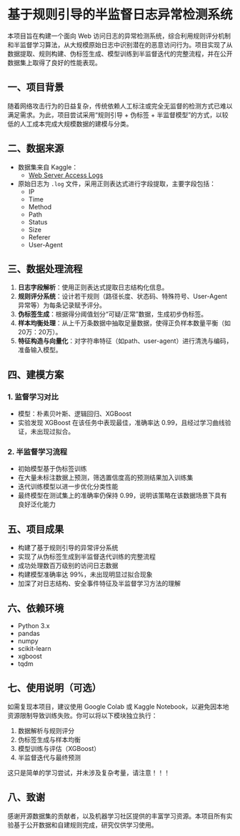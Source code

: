 # 基于规则引导的半监督日志异常检测系统

本项目旨在构建一个面向 Web 访问日志的异常检测系统，综合利用规则评分机制和半监督学习算法，从大规模原始日志中识别潜在的恶意访问行为。项目实现了从数据提取、规则构建、伪标签生成、模型训练到半监督迭代的完整流程，并在公开数据集上取得了良好的性能表现。

## 一、项目背景

随着网络攻击行为的日益复杂，传统依赖人工标注或完全无监督的检测方式已难以满足需求。为此，项目尝试采用“规则引导 + 伪标签 + 半监督模型”的方式，以较低的人工成本完成大规模数据的建模与分类。

## 二、数据来源

- 数据集来自 Kaggle：
  - [Web Server Access Logs](https://www.kaggle.com/datasets/eliasdabbas/web-server-access-logs)
- 原始日志为 `.log` 文件，采用正则表达式进行字段提取，主要字段包括：
  - IP
  - Time
  - Method
  - Path
  - Status
  - Size
  - Referer
  - User-Agent

## 三、数据处理流程

1. **日志字段解析**：使用正则表达式提取日志结构化信息。
2. **规则评分系统**：设计若干规则（路径长度、状态码、特殊符号、User-Agent异常等）为每条记录赋予评分。
3. **伪标签生成**：根据得分阈值划分“可疑/正常”数据，生成初步伪标签。
4. **样本均衡处理**：从上千万条数据中抽取足量数据，使得正负样本数量平衡（如20万：20万）。
5. **特征构造与向量化**：对字符串特征（如path、user-agent）进行清洗与编码，准备输入模型。

## 四、建模方案

### 1. 监督学习对比

- 模型：朴素贝叶斯、逻辑回归、XGBoost
- 实验发现 XGBoost 在该任务中表现最佳，准确率达 0.99，且经过学习曲线验证，未出现过拟合。

### 2. 半监督学习流程

- 初始模型基于伪标签训练
- 在大量未标注数据上预测，筛选置信度高的预测结果加入训练集
- 迭代训练模型以进一步优化分类性能
- 最终模型在测试集上的准确率仍保持 0.99，说明该策略在该数据场景下具有良好泛化能力

## 五、项目成果

- 构建了基于规则引导的异常评分系统
- 实现了从伪标签生成到半监督迭代训练的完整流程
- 成功处理数百万级别的访问日志数据
- 构建模型准确率达 99%，未出现明显过拟合现象
- 加深了对日志结构、安全事件特征及半监督学习方法的理解

## 六、依赖环境

- Python 3.x
- pandas
- numpy
- scikit-learn
- xgboost
- tqdm

## 七、使用说明（可选）

如需复现本项目，建议使用 Google Colab 或 Kaggle Notebook，以避免因本地资源限制导致训练失败。你可以将以下模块独立执行：

1. 数据解析与规则评分
2. 伪标签生成与样本均衡
3. 模型训练与评估（XGBoost）
4. 半监督迭代与最终预测

这只是简单的学习尝试，并未涉及复杂考量，请注意！！！

## 八、致谢

感谢开源数据集的贡献者，以及机器学习社区提供的丰富学习资源。本项目所有实验基于公开数据和自建规则完成，研究仅供学习使用。
